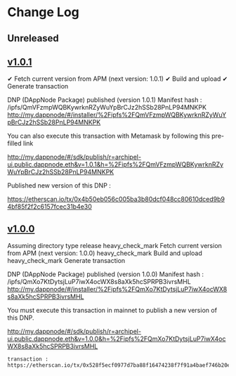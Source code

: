 # Change Log

## Unreleased

<!--New features/improvements/fixes go here-->


## [v1.0.1](https://github.com/luguslabs/DAppNodePackage-archipel-ui/releases/tag/v1.0.1)

  ✔ Fetch current version from APM (next version: 1.0.1)
  ✔ Build and upload
  ✔ Generate transaction

  DNP (DAppNode Package) published (version 1.0.1) 
  Manifest hash : /ipfs/QmVFzmpWQBKywrknRZyWuYpBrCJz2hSSb28PnLP94MNKPK
  http://my.dappnode/#/installer/%2Fipfs%2FQmVFzmpWQBKywrknRZyWuYpBrCJz2hSSb28PnLP94MNKPK

  You can also execute this transaction with Metamask by following this pre-filled link
  
  http://my.dappnode/#/sdk/publish/r=archipel-ui.public.dappnode.eth&v=1.0.1&h=%2Fipfs%2FQmVFzmpWQBKywrknRZyWuYpBrCJz2hSSb28PnLP94MNKPK

   Published new version of this DNP :  
   
   https://etherscan.io/tx/0x4b50eb056c005ba3b80dcf048cc80610dced9b94bf85f2f2c6157fcec31b4e30


## [v1.0.0](https://github.com/luguslabs/DAppNodePackage-archipel-ui/releases/tag/v1.0.0)


Assuming directory type release
heavy_check_mark Fetch current version from APM (next version: 1.0.0)
heavy_check_mark Build and upload
heavy_check_mark Generate transaction

DNP (DAppNode Package) published (version 1.0.0)
Manifest hash : /ipfs/QmXo7KtDytsjLuP7iwX4ocWX8s8aXk5hcSPRPB3ivrsMHL
http://my.dappnode/#/installer/%2Fipfs%2FQmXo7KtDytsjLuP7iwX4ocWX8s8aXk5hcSPRPB3ivrsMHL

You must execute this transaction in mainnet to publish a new version of this DNP.

http://my.dappnode/#/sdk/publish/r=archipel-ui.public.dappnode.eth&v=1.0.0&h=%2Fipfs%2FQmXo7KtDytsjLuP7iwX4ocWX8s8aXk5hcSPRPB3ivrsMHL

    transaction :
    https://etherscan.io/tx/0x528f5ecf0977d7ba88f16474238f7f91a4baef746b20ed6651275c6ecebe0b91


